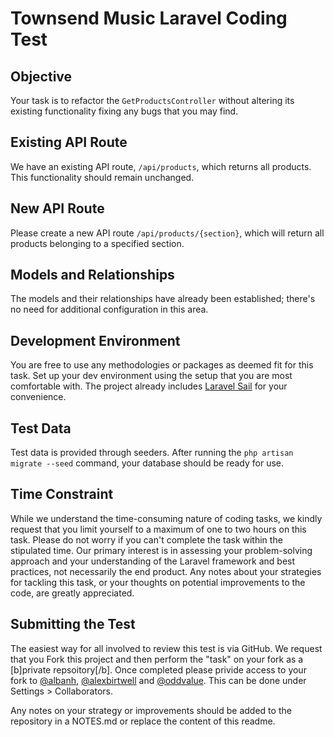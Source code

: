 # Townsend Music Laravel Coding Test

## Objective

Your task is to refactor the `GetProductsController` without altering its existing functionality fixing any bugs that you may find.

## Existing API Route

We have an existing API route, `/api/products`, which returns all products. This functionality should remain unchanged.

## New API Route

Please create a new API route `/api/products/{section}`, which will return all products belonging to a specified section.

## Models and Relationships

The models and their relationships have already been established; there's no need for additional configuration in this area.

## Development Environment

You are free to use any methodologies or packages as deemed fit for this task. Set up your dev environment using the setup that you are most comfortable with. The project already includes [Laravel Sail](https://github.com/laravel/sail) for your convenience.

## Test Data

Test data is provided through seeders. After running the `php artisan migrate --seed` command, your database should be ready for use.

## Time Constraint

While we understand the time-consuming nature of coding tasks, we kindly request that you limit yourself to a maximum of one to two hours on this task. Please do not worry if you can't complete the task within the stipulated time. Our primary interest is in assessing your problem-solving approach and your understanding of the Laravel framework and best practices, not necessarily the end product. Any notes about your strategies for tackling this task, or your thoughts on potential improvements to the code, are greatly appreciated.

## Submitting the Test

The easiest way for all involved to review this test is via GitHub. We request that you Fork this project and then perform the "task" on your fork as a [b]private repsoitory[/b]. Once completed please privide access to your fork to [@albanh](https://github.com/albanh), [@alexbirtwell](https://github.com/alexbirtwell) and [@oddvalue](https://github.com/oddvalue). This can be done under Settings > Collaborators.

Any notes on your strategy or improvements should be added to the repository in a NOTES.md or replace the content of this readme.

